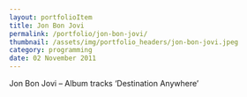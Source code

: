 ```yaml
---
layout: portfolioItem
title: Jon Bon Jovi
permalink: /portfolio/jon-bon-jovi/
thumbnail: /assets/img/portfolio_headers/jon-bon-jovi.jpeg
category: programming
date: 02 November 2011
---
```


Jon Bon Jovi – Album tracks ‘Destination Anywhere’